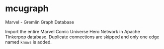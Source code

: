 # mcugraph
Marvel - Gremlin Graph Database 

Import the entire Marvel Comic Universe Hero Network in Apache Tinkerpop database. Duplicate connections are skipped and only one edge named `knows` is added.
